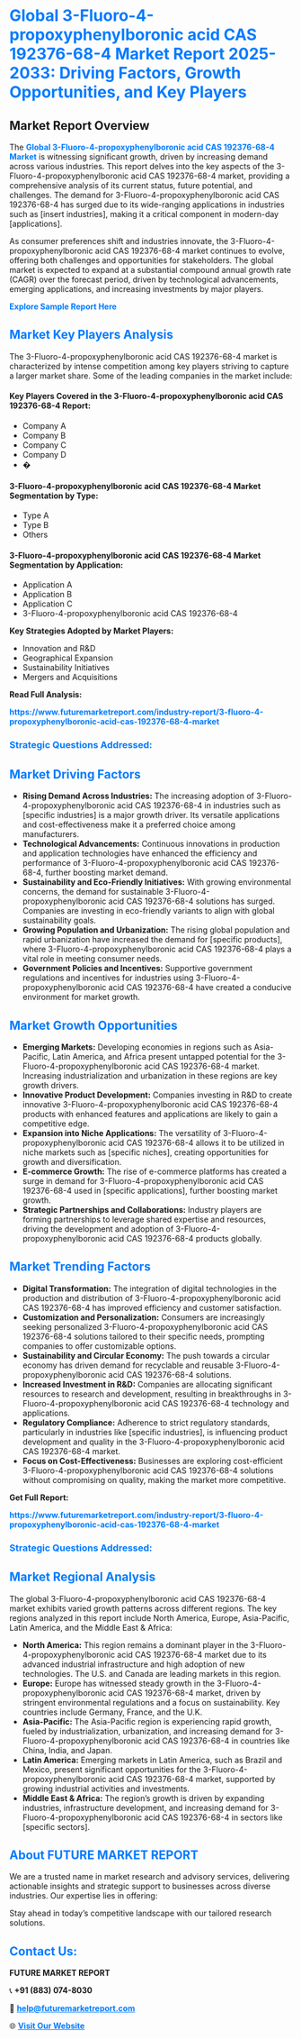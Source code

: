 <h1 style="color: #007BFF;">Global 3-Fluoro-4-propoxyphenylboronic acid CAS 192376-68-4 Market Report 2025-2033: Driving Factors, Growth Opportunities, and Key Players</h1>

<section id="overview">
<h2>Market Report Overview</h2>
<p>The <a href="https://www.futuremarketreport.com/industry-report/3-fluoro-4-propoxyphenylboronic-acid-cas-192376-68-4-market" style="color: #007BFF; text-decoration: none;"><strong>Global 3-Fluoro-4-propoxyphenylboronic acid CAS 192376-68-4 Market</strong></a> is witnessing significant growth, driven by increasing demand across various industries. This report delves into the key aspects of the 3-Fluoro-4-propoxyphenylboronic acid CAS 192376-68-4 market, providing a comprehensive analysis of its current status, future potential, and challenges. The demand for 3-Fluoro-4-propoxyphenylboronic acid CAS 192376-68-4 has surged due to its wide-ranging applications in industries such as [insert industries], making it a critical component in modern-day [applications].</p>
<p>As consumer preferences shift and industries innovate, the 3-Fluoro-4-propoxyphenylboronic acid CAS 192376-68-4 market continues to evolve, offering both challenges and opportunities for stakeholders. The global market is expected to expand at a substantial compound annual growth rate (CAGR) over the forecast period, driven by technological advancements, emerging applications, and increasing investments by major players.</p>
</section>

<section id="overview">
<p><a href="https://www.futuremarketreport.com/request-sample/reportId=111648" style="color: #007BFF; text-decoration: none;"><strong>Explore Sample Report Here</strong></a></p>
</section>

<section id="key-players">
<h2 style="color: #007BFF;">Market Key Players Analysis</h2>
<p>The 3-Fluoro-4-propoxyphenylboronic acid CAS 192376-68-4 market is characterized by intense competition among key players striving to capture a larger market share. Some of the leading companies in the market include:</p>
<h4>Key Players Covered in the 3-Fluoro-4-propoxyphenylboronic acid CAS 192376-68-4 Report:</h4>
<ul><li>Company A</li><li>Company B</li><li>Company C</li><li>Company D</li><li>�</li></ul>
<h4>3-Fluoro-4-propoxyphenylboronic acid CAS 192376-68-4 Market Segmentation by Type:</h4>
<ul><li>Type A</li><li>Type B</li><li>Others</li></ul>

<h4>3-Fluoro-4-propoxyphenylboronic acid CAS 192376-68-4 Market Segmentation by Application:</h4>
<ul><li>Application A</li><li>Application B</li><li>Application C</li><li>3-Fluoro-4-propoxyphenylboronic acid CAS 192376-68-4</li></ul>
<p><strong>Key Strategies Adopted by Market Players:</strong></p>
<ul>
<li>Innovation and R&D</li>
<li>Geographical Expansion</li>
<li>Sustainability Initiatives</li>
<li>Mergers and Acquisitions</li>
</ul>
</section>

<section>
<p><strong>Read Full Analysis: </strong></p><a href="https://www.futuremarketreport.com/industry-report/3-fluoro-4-propoxyphenylboronic-acid-cas-192376-68-4-market" style="color: #007BFF; text-decoration: none;"><strong>https://www.futuremarketreport.com/industry-report/3-fluoro-4-propoxyphenylboronic-acid-cas-192376-68-4-market</strong></a>
<h3 style="color: #007BFF;">Strategic Questions Addressed:</h3>
</section>

<section id="driving-factors">
<h2 style="color: #007BFF;">Market Driving Factors</h2>
<ul>
<li><strong>Rising Demand Across Industries:</strong> The increasing adoption of 3-Fluoro-4-propoxyphenylboronic acid CAS 192376-68-4 in industries such as [specific industries] is a major growth driver. Its versatile applications and cost-effectiveness make it a preferred choice among manufacturers.</li>
<li><strong>Technological Advancements:</strong> Continuous innovations in production and application technologies have enhanced the efficiency and performance of 3-Fluoro-4-propoxyphenylboronic acid CAS 192376-68-4, further boosting market demand.</li>
<li><strong>Sustainability and Eco-Friendly Initiatives:</strong> With growing environmental concerns, the demand for sustainable 3-Fluoro-4-propoxyphenylboronic acid CAS 192376-68-4 solutions has surged. Companies are investing in eco-friendly variants to align with global sustainability goals.</li>
<li><strong>Growing Population and Urbanization:</strong> The rising global population and rapid urbanization have increased the demand for [specific products], where 3-Fluoro-4-propoxyphenylboronic acid CAS 192376-68-4 plays a vital role in meeting consumer needs.</li>
<li><strong>Government Policies and Incentives:</strong> Supportive government regulations and incentives for industries using 3-Fluoro-4-propoxyphenylboronic acid CAS 192376-68-4 have created a conducive environment for market growth.</li>
</ul>
</section>

<section id="growth-opportunities">
<h2 style="color: #007BFF;">Market Growth Opportunities</h2>
<ul>
<li><strong>Emerging Markets:</strong> Developing economies in regions such as Asia-Pacific, Latin America, and Africa present untapped potential for the 3-Fluoro-4-propoxyphenylboronic acid CAS 192376-68-4 market. Increasing industrialization and urbanization in these regions are key growth drivers.</li>
<li><strong>Innovative Product Development:</strong> Companies investing in R&D to create innovative 3-Fluoro-4-propoxyphenylboronic acid CAS 192376-68-4 products with enhanced features and applications are likely to gain a competitive edge.</li>
<li><strong>Expansion into Niche Applications:</strong> The versatility of 3-Fluoro-4-propoxyphenylboronic acid CAS 192376-68-4 allows it to be utilized in niche markets such as [specific niches], creating opportunities for growth and diversification.</li>
<li><strong>E-commerce Growth:</strong> The rise of e-commerce platforms has created a surge in demand for 3-Fluoro-4-propoxyphenylboronic acid CAS 192376-68-4 used in [specific applications], further boosting market growth.</li>
<li><strong>Strategic Partnerships and Collaborations:</strong> Industry players are forming partnerships to leverage shared expertise and resources, driving the development and adoption of 3-Fluoro-4-propoxyphenylboronic acid CAS 192376-68-4 products globally.</li>
</ul>
</section>

<section id="trending-factors">
<h2 style="color: #007BFF;">Market Trending Factors</h2>
<ul>
<li><strong>Digital Transformation:</strong> The integration of digital technologies in the production and distribution of 3-Fluoro-4-propoxyphenylboronic acid CAS 192376-68-4 has improved efficiency and customer satisfaction.</li>
<li><strong>Customization and Personalization:</strong> Consumers are increasingly seeking personalized 3-Fluoro-4-propoxyphenylboronic acid CAS 192376-68-4 solutions tailored to their specific needs, prompting companies to offer customizable options.</li>
<li><strong>Sustainability and Circular Economy:</strong> The push towards a circular economy has driven demand for recyclable and reusable 3-Fluoro-4-propoxyphenylboronic acid CAS 192376-68-4 solutions.</li>
<li><strong>Increased Investment in R&D:</strong> Companies are allocating significant resources to research and development, resulting in breakthroughs in 3-Fluoro-4-propoxyphenylboronic acid CAS 192376-68-4 technology and applications.</li>
<li><strong>Regulatory Compliance:</strong> Adherence to strict regulatory standards, particularly in industries like [specific industries], is influencing product development and quality in the 3-Fluoro-4-propoxyphenylboronic acid CAS 192376-68-4 market.</li>
<li><strong>Focus on Cost-Effectiveness:</strong> Businesses are exploring cost-efficient 3-Fluoro-4-propoxyphenylboronic acid CAS 192376-68-4 solutions without compromising on quality, making the market more competitive.</li>
</ul>
</section>

<section>
<p><strong>Get Full Report: </strong></p><a href="https://www.futuremarketreport.com/industry-report/3-fluoro-4-propoxyphenylboronic-acid-cas-192376-68-4-market" style="color: #007BFF; text-decoration: none;"><strong>https://www.futuremarketreport.com/industry-report/3-fluoro-4-propoxyphenylboronic-acid-cas-192376-68-4-market</strong></a>
<h3 style="color: #007BFF;">Strategic Questions Addressed:</h3>
</section>


<section id="regional-analysis">
<h2 style="color: #007BFF;">Market Regional Analysis</h2>
<p>The global 3-Fluoro-4-propoxyphenylboronic acid CAS 192376-68-4 market exhibits varied growth patterns across different regions. The key regions analyzed in this report include North America, Europe, Asia-Pacific, Latin America, and the Middle East & Africa:</p>
<ul>
<li><strong>North America:</strong> This region remains a dominant player in the 3-Fluoro-4-propoxyphenylboronic acid CAS 192376-68-4 market due to its advanced industrial infrastructure and high adoption of new technologies. The U.S. and Canada are leading markets in this region.</li>
<li><strong>Europe:</strong> Europe has witnessed steady growth in the 3-Fluoro-4-propoxyphenylboronic acid CAS 192376-68-4 market, driven by stringent environmental regulations and a focus on sustainability. Key countries include Germany, France, and the U.K.</li>
<li><strong>Asia-Pacific:</strong> The Asia-Pacific region is experiencing rapid growth, fueled by industrialization, urbanization, and increasing demand for 3-Fluoro-4-propoxyphenylboronic acid CAS 192376-68-4 in countries like China, India, and Japan.</li>
<li><strong>Latin America:</strong> Emerging markets in Latin America, such as Brazil and Mexico, present significant opportunities for the 3-Fluoro-4-propoxyphenylboronic acid CAS 192376-68-4 market, supported by growing industrial activities and investments.</li>
<li><strong>Middle East & Africa:</strong> The region’s growth is driven by expanding industries, infrastructure development, and increasing demand for 3-Fluoro-4-propoxyphenylboronic acid CAS 192376-68-4 in sectors like [specific sectors].</li>
</ul>
</section>

<footer>
<h2 style="color: #007BFF;">About FUTURE MARKET REPORT</h2>
<p>We are a trusted name in market research and advisory services, delivering actionable insights and strategic support to businesses across diverse industries. Our expertise lies in offering:</p>

<p>Stay ahead in today’s competitive landscape with our tailored research solutions.</p>

<h2 style="color: #007BFF;">Contact Us:</h2>
<p><strong>FUTURE MARKET REPORT</strong></p>
<p>📞 <strong>+91 (883) 074-8030</strong></p>
<p>📧 <strong><a href="mailto:help@futuremarketreport.com" style="color: #007BFF;">help@futuremarketreport.com</a></strong></p>
<p>🌐 <strong><a href="https://www.futuremarketreport.com/" style="color: #007BFF;">Visit Our Website</a></strong></p>
</footer>